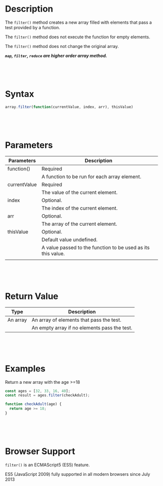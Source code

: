 # Description

The `filter()` method creates a new array filled with elements that pass a test provided by a function.

The `filter()` method does not execute the function for empty elements.

The `filter()` method does not change the original array.

**_`map`, `filter`, `reduce` are higher order array method._**

&nbsp;

&nbsp;

# Syntax

```js
array.filter(function(currentValue, index, arr), thisValue)
```

&nbsp;

&nbsp;

# Parameters

| Parameters   | Description                                                  |
| ------------ | ------------------------------------------------------------ |
| function()   | Required                                                     |
|              | A function to be run for each array element.                 |
| currentValue | Required                                                     |
|              | The value of the current element.                            |
| index        | Optional.                                                    |
|              | The index of the current element.                            |
| arr          | Optional.                                                    |
|              | The array of the current element.                            |
| thisValue    | Optional.                                                    |
|              | Default value undefined.                                     |
|              | A value passed to the function to be used as its this value. |
|              |                                                              |

&nbsp;

&nbsp;

# Return Value

| Type     | Description                                  |
| -------- | -------------------------------------------- |
| An array | An array of elements that pass the test.     |
|          | An empty array if no elements pass the test. |

&nbsp;

&nbsp;

# Examples

Return a new array with the age >=18

```js
const ages = [32, 33, 16, 40];
const result = ages.filter(checkAdult);

function checkAdult(age) {
  return age >= 18;
}
```

&nbsp;

&nbsp;

# Browser Support

`filter()` is an ECMAScript5 (ES5) feature.

ES5 (JavaScript 2009) fully supported in all modern browsers since July 2013

&nbsp;

&nbsp;

&nbsp;
